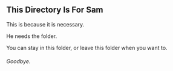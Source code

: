 ## This Directory Is For Sam
This is because it is necessary.

He needs the folder. 

You can stay in this folder, or leave this folder when you want to.

###### Goodbye.
